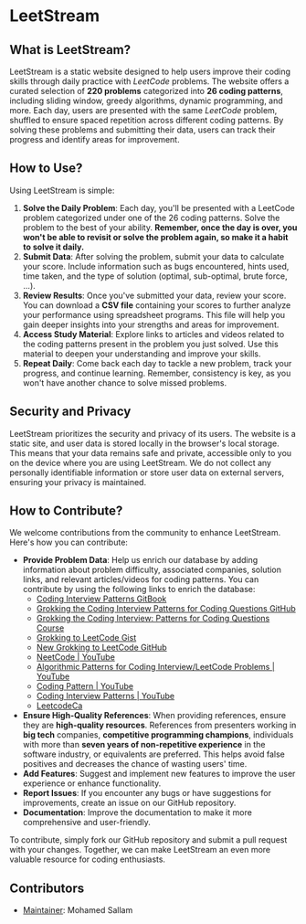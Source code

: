 # LeetStream

## What is LeetStream?

LeetStream is a static website designed to help users improve their coding skills through daily practice with *LeetCode* problems. The website offers a curated selection of **220 problems** categorized into **26 coding patterns**, including sliding window, greedy algorithms, dynamic programming, and more. Each day, users are presented with the same *LeetCode* problem, shuffled to ensure spaced repetition across different coding patterns. By solving these problems and submitting their data, users can track their progress and identify areas for improvement.

## How to Use?

Using LeetStream is simple:

1. **Solve the Daily Problem**: Each day, you'll be presented with a LeetCode problem categorized under one of the 26 coding patterns. Solve the problem to the best of your ability. **Remember, once the day is over, you won't be able to revisit or solve the problem again, so make it a habit to solve it daily.**
2. **Submit Data**: After solving the problem, submit your data to calculate your score. Include information such as bugs encountered, hints used, time taken, and the type of solution (optimal, sub-optimal, brute force, ...).
3. **Review Results**: Once you've submitted your data, review your score. You can download a **CSV file** containing your scores to further analyze your performance using spreadsheet programs. This file will help you gain deeper insights into your strengths and areas for improvement.
4. **Access Study Material**: Explore links to articles and videos related to the coding patterns present in the problem you just solved. Use this material to deepen your understanding and improve your skills.
5. **Repeat Daily**: Come back each day to tackle a new problem, track your progress, and continue learning. Remember, consistency is key, as you won't have another chance to solve missed problems.

## Security and Privacy

LeetStream prioritizes the security and privacy of its users. The website is a static site, and user data is stored locally in the browser's local storage. This means that your data remains safe and private, accessible only to you on the device where you are using LeetStream. We do not collect any personally identifiable information or store user data on external servers, ensuring your privacy is maintained.

## How to Contribute?

We welcome contributions from the community to enhance LeetStream. Here's how you can contribute:

- **Provide Problem Data**: Help us enrich our database by adding information about problem difficulty, associated companies, solution links, and relevant articles/videos for coding patterns. You can contribute by using the following links to enrich the database:
  - [Coding Interview Patterns GitBook](https://dvpr.gitbook.io/coding-interview-patterns/)
  - [Grokking the Coding Interview Patterns for Coding Questions GitHub](https://github.com/dipjul/Grokking-the-Coding-Interview-Patterns-for-Coding-Questions/)
  - [Grokking the Coding Interview: Patterns for Coding Questions Course](https://www.designgurus.io/course-play/grokking-the-coding-interview/)
  - [Grokking to LeetCode Gist](https://gist.github.com/tykurtz/3548a31f673588c05c89f9ca42067bc4)
  - [New Grokking to LeetCode GitHub](https://github.com/navidre/new_grokking_to_leetcode)
  - [NeetCode | YouTube](https://www.youtube.com/@NeetCode/videos)
  - [Algorithmic Patterns for Coding Interview/LeetCode Problems | YouTube](https://www.youtube.com/playlist?list=PL7g1jYj15RUOjoeZAJsWjwV8XUo9r0hwc)
  - [Coding Pattern | YouTube](https://www.youtube.com/playlist?list=PLYMuCXiM_KMh5C4MsPBN25VWO1sue1Hvk)
  - [Coding Interview Patterns | YouTube](https://www.youtube.com/playlist?list=PLB7ZlVMcmjIDUDmOnoIRATIblml0hBt57)
  - [LeetcodeCa](https://leetcode.ca/all/243.html)
- **Ensure High-Quality References**: When providing references, ensure they are **high-quality resources**. References from presenters working in **big tech** companies, **competitive programming champions**, individuals with more than **seven years of non-repetitive experience** in the software industry, or equivalents are preferred. This helps avoid false positives and decreases the chance of wasting users' time.
- **Add Features**: Suggest and implement new features to improve the user experience or enhance functionality.
- **Report Issues**: If you encounter any bugs or have suggestions for improvements, create an issue on our GitHub repository.
- **Documentation**: Improve the documentation to make it more comprehensive and user-friendly.

To contribute, simply fork our GitHub repository and submit a pull request with your changes. Together, we can make LeetStream an even more valuable resource for coding enthusiasts.

## Contributors

- [Maintainer](https://github.com/mohamed-sallam): Mohamed Sallam